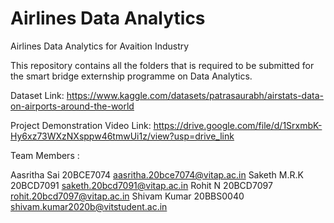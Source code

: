 # Airlines Data Analytics
Airlines Data Analytics for Avaition Industry

This repository contains all the folders that is required to be submitted for the smart bridge externship programme on Data Analytics.

Dataset Link: https://www.kaggle.com/datasets/patrasaurabh/airstats-data-on-airports-around-the-world

Project Demonstration Video Link: https://drive.google.com/file/d/1SrxmbK-Hy6xz73WXzNXsppw46tmwUi1z/view?usp=drive_link

Team Members :

Aasritha Sai 20BCE7074 aasritha.20bce7074@vitap.ac.in
Saketh M.R.K 20BCD7091 saketh.20bcd7091@vitap.ac.in
Rohit N 20BCD7097 rohit.20bcd7097@vitap.ac.in
Shivam Kumar 20BBS0040 shivam.kumar2020b@vitstudent.ac.in
